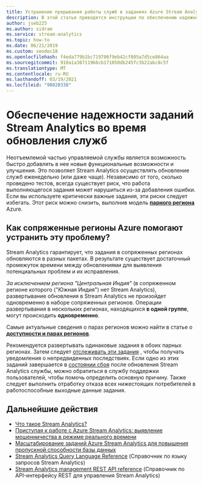 ```yaml
---
title: Устранение прерывания работы служб в заданиях Azure Stream Analytics
description: В этой статье приводятся инструкции по обеспечению надежности заданий Stream Analytics при установке новых версий служб.
author: jseb225
ms.author: sidram
ms.service: stream-analytics
ms.topic: how-to
ms.date: 06/21/2019
ms.custom: seodec18
ms.openlocfilehash: f4eda779b1bc719706f9eb42cf805a7d5ce864aa
ms.sourcegitcommit: 910a1a38711966cb171050db245fc3b22abc8c5f
ms.translationtype: MT
ms.contentlocale: ru-RU
ms.lasthandoff: 03/19/2021
ms.locfileid: "98020338"
---
```

# <a name="guarantee-stream-analytics-job-reliability-during-service-updates"></a>Обеспечение надежности заданий Stream Analytics во время обновления служб

Неотъемлемой частью управляемой службы является возможность быстро добавлять в нее новые функциональные возможности и улучшения. Это позволяет Stream Analytics осуществлять обновление служб еженедельно (или даже чаще). Независимо от того, сколько проведено тестов, всегда существует риск, что работа выполняющегося задания может нарушиться из-за добавления ошибки. Если вы используете критически важные задания, эти риски следует избегать. Этот риск можно снизить, выполнив модель **[парного региона](../best-practices-availability-paired-regions.md)** Azure. 

## <a name="how-do-azure-paired-regions-address-this-concern"></a>Как сопряженные регионы Azure помогают устранить эту проблему?

Stream Analytics гарантирует, что задания в сопряженных регионах обновляются в разных пакетах. В результате существует достаточный промежуток времени между обновлениями для выявления потенциальных проблем и их исправления.

_За исключением региона "Центральная Индия"_ (в сопряженном регионе которого ("Южная Индия") нет Stream Analytics), развертывание обновления в Stream Analytics не произойдет одновременно в наборе сопряженных регионов. Операции развертывания в нескольких регионах, находящихся **в одной группе**, могут происходить **одновременно**.

Самые актуальные сведения о парах регионов можно найти в статье о **[доступности и парах регионов](../best-practices-availability-paired-regions.md)**.

Рекомендуется развертывать одинаковые задания в обоих парных регионах. Затем следует [отслеживать эти задания](./stream-analytics-set-up-alerts.md#scenarios-to-monitor) , чтобы получать уведомления о непредвиденных последствиях. Если одно из этих заданий завершается в [состоянии сбоя](./job-states.md) после обновления Stream Analytics службы, можно обратиться в службу поддержки пользователей, чтобы помочь определить основную причину. Также следует выполнить отработку отказа всех нижестоящих потребителей в работоспособные выходные данные задания.

## <a name="next-steps"></a>Дальнейшие действия

* [Что такое Stream Analytics?](stream-analytics-introduction.md)
* [Приступая к работе с Azure Stream Analytics: выявление мошенничества в режиме реального времени](stream-analytics-real-time-fraud-detection.md)
* [Масштабирование заданий Azure Stream Analytics для повышения пропускной способности базы данных](stream-analytics-scale-jobs.md)
* [Stream Analytics Query Language Reference](/stream-analytics-query/stream-analytics-query-language-reference) (Справочник по языку запросов Stream Analytics)
* [Stream Analytics management REST API reference](/rest/api/streamanalytics/) (Справочник по API-интерфейсу REST для управления Stream Analytics)